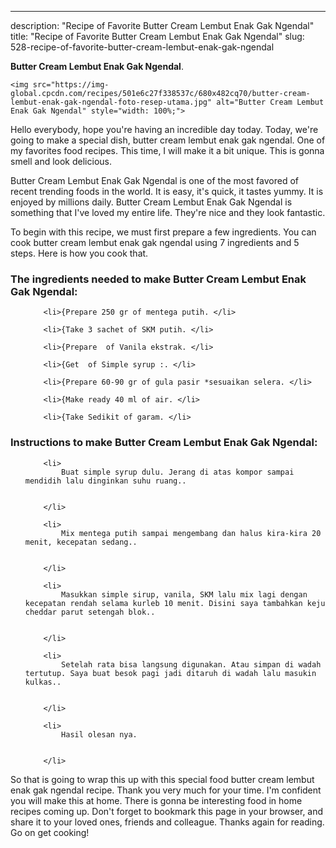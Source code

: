 ---
description: "Recipe of Favorite Butter Cream Lembut Enak Gak Ngendal"
title: "Recipe of Favorite Butter Cream Lembut Enak Gak Ngendal"
slug: 528-recipe-of-favorite-butter-cream-lembut-enak-gak-ngendal

<p>
	<strong>Butter Cream Lembut Enak Gak Ngendal</strong>. 
	
</p>
<p>
	
	<img src="https://img-global.cpcdn.com/recipes/501e6c27f338537c/680x482cq70/butter-cream-lembut-enak-gak-ngendal-foto-resep-utama.jpg" alt="Butter Cream Lembut Enak Gak Ngendal" style="width: 100%;">
	
	
</p>
<p>
	Hello everybody, hope you're having an incredible day today. Today, we're going to make a special dish, butter cream lembut enak gak ngendal. One of my favorites food recipes. This time, I will make it a bit unique. This is gonna smell and look delicious.
</p>
	
<p>
	Butter Cream Lembut Enak Gak Ngendal is one of the most favored of recent trending foods in the world. It is easy, it's quick, it tastes yummy. It is enjoyed by millions daily. Butter Cream Lembut Enak Gak Ngendal is something that I've loved my entire life. They're nice and they look fantastic.
</p>
<p>
	
</p>

<p>
To begin with this recipe, we must first prepare a few ingredients. You can cook butter cream lembut enak gak ngendal using 7 ingredients and 5 steps. Here is how you cook that.
</p>

<h3>The ingredients needed to make Butter Cream Lembut Enak Gak Ngendal:</h3>

<ol>
	
		<li>{Prepare 250 gr of mentega putih. </li>
	
		<li>{Take 3 sachet of SKM putih. </li>
	
		<li>{Prepare  of Vanila ekstrak. </li>
	
		<li>{Get  of Simple syrup :. </li>
	
		<li>{Prepare 60-90 gr of gula pasir *sesuaikan selera. </li>
	
		<li>{Make ready 40 ml of air. </li>
	
		<li>{Take Sedikit of garam. </li>
	
</ol>
<p>
	
</p>

<h3>Instructions to make Butter Cream Lembut Enak Gak Ngendal:</h3>

<ol>
	
		<li>
			Buat simple syrup dulu. Jerang di atas kompor sampai mendidih lalu dinginkan suhu ruang..
			
			
		</li>
	
		<li>
			Mix mentega putih sampai mengembang dan halus kira-kira 20 menit, kecepatan sedang..
			
			
		</li>
	
		<li>
			Masukkan simple sirup, vanila, SKM lalu mix lagi dengan kecepatan rendah selama kurleb 10 menit. Disini saya tambahkan keju cheddar parut setengah blok..
			
			
		</li>
	
		<li>
			Setelah rata bisa langsung digunakan. Atau simpan di wadah tertutup. Saya buat besok pagi jadi ditaruh di wadah lalu masukin kulkas..
			
			
		</li>
	
		<li>
			Hasil olesan nya.
			
			
		</li>
	
</ol>

<p>
	
</p>

<p>
	So that is going to wrap this up with this special food butter cream lembut enak gak ngendal recipe. Thank you very much for your time. I'm confident you will make this at home. There is gonna be interesting food in home recipes coming up. Don't forget to bookmark this page in your browser, and share it to your loved ones, friends and colleague. Thanks again for reading. Go on get cooking!
</p>
